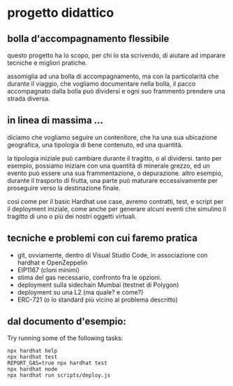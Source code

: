 # progetto didattico 
## bolla d'accompagnamento flessibile

questo progetto ha lo scopo, per chi lo sta scrivendo, di aiutare ad imparare tecniche e migliori pratiche.

assomiglia ad una bolla di accompagnamento, ma con la particolarità che durante il viaggio, che vogliamo documentare nella bolla, il pacco accompagnato dalla bolla può dividersi e ogni suo frammento prendere una strada diversa.

## in linea di massima …

diciamo che vogliamo seguire un contenitore, che ha una sua ubicazione geografica, una tipologia di bene contenuto, ed una quantità.

la tipologia iniziale può cambiare durante il tragitto, o al dividersi. tanto per esempio, possiamo iniziare con una quantità di minerale grezzo, ed un evento può essere una sua frammentazione, o depurazione. altro esempio, durante il trasporto di frutta, una parte può maturare eccessivamente per proseguire verso la destinazione finale.

così come per il basic Hardhat use case, avremo contratti, test, e script per il deployment iniziale, come anche per generare alcuni eventi che simulino il tragitto di uno o più dei nostri oggetti virtuali.

## tecniche e problemi con cui faremo pratica

* git, ovviamente, dentro di Visual Studio Code, in associazione con hardhat e OpenZeppelin
* EIP1167 (cloni minimi)
* stima del gas necessario, confronto fra le opzioni.
* deployment sulla sidechain Mumbai (testnet di Polygon)
* deployment su una L2 (ma quale? e come?)
* ERC-721 (o lo standard più vicino al problema descritto)

## dal documento d'esempio:

Try running some of the following tasks:

```shell
npx hardhat help
npx hardhat test
REPORT_GAS=true npx hardhat test
npx hardhat node
npx hardhat run scripts/deploy.js
```
